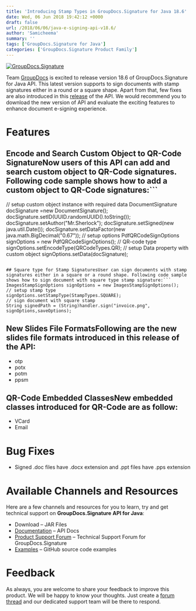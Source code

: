 ```yaml
---
title: 'Introducing Stamp Types in GroupDocs.Signature for Java 18.6'
date: Wed, 06 Jun 2018 19:42:12 +0000
draft: false
url: /2018/06/06/java-e-signing-api-v18.6/
author: 'Samicheema'
summary: ''
tags: ['GroupDocs.Signature for Java']
categories: ['GroupDocs.Signature Product Family']
---
```


[![GroupDocs.Signature](https://blog.groupdocs.com/wp-content/uploads/sites/4/2017/03/groupdocs-signature-java.png)](https://www.groupdocs.com/products/signature/java)

Team [GroupDocs](https://www.groupdocs.com/) is excited to release version 18.6 of GroupDocs.Signature for Java API. This latest version supports to sign documents with stamp signatures either in a round or a square shape. Apart from that, few fixes are also introduced in this [release](https://docs.groupdocs.com/display/signaturejava/GroupDocs.Signature+for+Java+18.6+Release+Notes) of the API. We would recommend you to download the new version of API and evaluate the exciting features to enhance document e-signing experience.

# Features

## Encode and Search Custom Object to QR-Code SignatureNow users of this API can add and search custom object to QR-Code signatures. Following code sample shows how to add a custom object to QR-Code signatures:```
// setup custom object instance with required data
DocumentSignature docSignature =new DocumentSignature();
docSignature.setID(UUID.randomUUID().toString());
docSignature.setAuthor("Mr.Sherlock");
docSignature.setSigned(new java.util.Date());
docSignature.setDataFactor(new java.math.BigDecimal("0.67"));
// setup options
PdfQRCodeSignOptions signOptions = new PdfQRCodeSignOptions();
// QR-code type
signOptions.setEncodeType(QRCodeTypes.QR);
// setup Data property with custom object
signOptions.setData(docSignature); 
```

## Square type for Stamp SignaturesUser can sign documents with stamp signatures either in a square or a round shape. Following code sample shows how to sign document with square type stamp signature:```
ImagesStampSignOptions signOptions = new ImagesStampSignOptions();
// setup stamp type
signOptions.setStampType(StampTypes.SQUARE);
// sign document with square stamp
String signedPath = (String)handler.sign("invoice.png", signOptions,saveOptions); 
```

## New Slides File FormatsFollowing are the new slides file formats introduced in this release of the API:

*   otp
*   potx
*   potm
*   ppsm

## QR-Code Embedded ClassesNew embedded classes introduced for QR-Code are as follow:

*   VCard
*   Email

# Bug Fixes

*   Signed .doc files have .docx extension and .ppt files have .pps extension

# Available Channels and Resources

Here are a few channels and resources for you to learn, try and get technical support on **GroupDocs.Signature** **API for Java**:

*   Download – JAR Files
*   [Documentation](https://docs.groupdocs.com/display/signaturejava/Home "Documentation") – API Docs
*   [Product Support Forum](https://forum.groupdocs.com/c/signature "Product Support Forum") – Technical Support Forum for GroupDocs.Signature
*   [Examples](https://github.com/groupdocs-signature/GroupDocs.Signature-for-Java "Examples") – GitHub source code examples

# Feedback

As always, you are welcome to share your feedback to improve this product. We will be happy to know your thoughts. Just create a [forum thread](https://forum.groupdocs.com/c/signature) and our dedicated support team will be there to respond.





